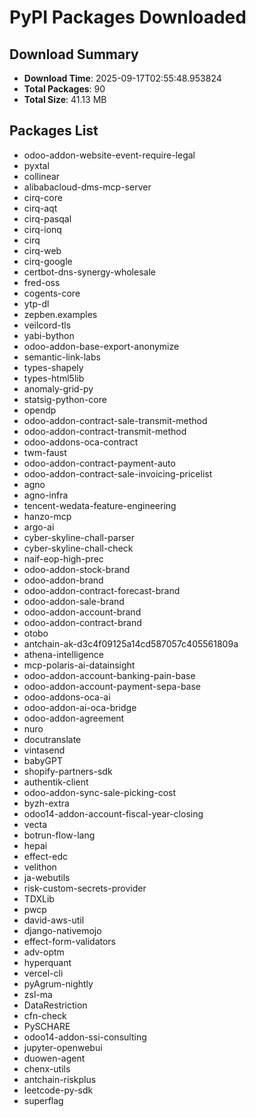 # PyPI Packages Downloaded

## Download Summary
- **Download Time**: 2025-09-17T02:55:48.953824
- **Total Packages**: 90
- **Total Size**: 41.13 MB

## Packages List
- odoo-addon-website-event-require-legal
- pyxtal
- collinear
- alibabacloud-dms-mcp-server
- cirq-core
- cirq-aqt
- cirq-pasqal
- cirq-ionq
- cirq
- cirq-web
- cirq-google
- certbot-dns-synergy-wholesale
- fred-oss
- cogents-core
- ytp-dl
- zepben.examples
- veilcord-tls
- yabi-bython
- odoo-addon-base-export-anonymize
- semantic-link-labs
- types-shapely
- types-html5lib
- anomaly-grid-py
- statsig-python-core
- opendp
- odoo-addon-contract-sale-transmit-method
- odoo-addon-contract-transmit-method
- odoo-addons-oca-contract
- twm-faust
- odoo-addon-contract-payment-auto
- odoo-addon-contract-sale-invoicing-pricelist
- agno
- agno-infra
- tencent-wedata-feature-engineering
- hanzo-mcp
- argo-ai
- cyber-skyline-chall-parser
- cyber-skyline-chall-check
- naif-eop-high-prec
- odoo-addon-stock-brand
- odoo-addon-brand
- odoo-addon-contract-forecast-brand
- odoo-addon-sale-brand
- odoo-addon-account-brand
- odoo-addon-contract-brand
- otobo
- antchain-ak-d3c4f09125a14cd587057c405561809a
- athena-intelligence
- mcp-polaris-ai-datainsight
- odoo-addon-account-banking-pain-base
- odoo-addon-account-payment-sepa-base
- odoo-addons-oca-ai
- odoo-addon-ai-oca-bridge
- odoo-addon-agreement
- nuro
- docutranslate
- vintasend
- babyGPT
- shopify-partners-sdk
- authentik-client
- odoo-addon-sync-sale-picking-cost
- byzh-extra
- odoo14-addon-account-fiscal-year-closing
- vecta
- botrun-flow-lang
- hepai
- effect-edc
- velithon
- ja-webutils
- risk-custom-secrets-provider
- TDXLib
- pwcp
- david-aws-util
- django-nativemojo
- effect-form-validators
- adv-optm
- hyperquant
- vercel-cli
- pyAgrum-nightly
- zsl-ma
- DataRestriction
- cfn-check
- PySCHARE
- odoo14-addon-ssi-consulting
- jupyter-openwebui
- duowen-agent
- chenx-utils
- antchain-riskplus
- leetcode-py-sdk
- superflag
